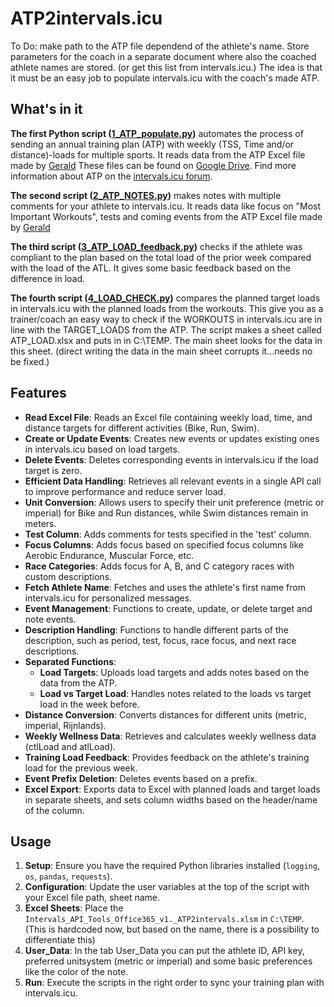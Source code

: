# ATP2intervals.icu

To Do: make path to the ATP file dependend of the athlete's name. Store parameters for the coach in a separate document where also the coached athlete names are stored. (or get this list from intervals.icu.)
The idea is that it must be an easy job to populate intervals.icu with the coach's made ATP.

## What's in it
**The first Python script ([1_ATP_populate.py](https://github.com/richardadvocaat/ATP2intervals.icu/blob/main/1_ATP_populate.py))** automates the process of sending an annual training plan (ATP) with weekly (TSS, Time and/or distance)-loads for multiple sports. It reads data from the ATP Excel file made by [Gerald](https://forum.intervals.icu/u/gerald/summary) These files can be found on [Google Drive](https://drive.google.com/drive/folders/1WhIOf2XkGiZBEN_7tX2PSShmF-QXBnBF).
Find more information about ATP on the [intervals.icu forum](https://forum.intervals.icu/t/apps-in-excel-a-guide-to-getting-started/20844).

**The second script ([2_ATP_NOTES.py](https://github.com/richardadvocaat/ATP2intervals.icu/blob/main/2_ATP_NOTES.py))** makes notes with multiple comments for your athlete to intervals.icu. It reads data like focus on "Most Important Workouts", tests and coming events from the ATP Excel file made by [Gerald](https://forum.intervals.icu/u/gerald/summary) 

**The third script ([3_ATP_LOAD_feedback.py](https://github.com/richardadvocaat/ATP2intervals.icu/blob/main/3_ATP_LOAD_feedback.py))** checks if the athlete was compliant to the plan based on the total load of the prior week compared with the load of the ATL. It gives some basic feedback based on the difference in load.

**The fourth script ([4_LOAD_CHECK.py](https://github.com/richardadvocaat/ATP2intervals.icu/blob/LOAD_CHECK/4_LOAD_CHECK.py))** compares the planned target loads in intervals.icu with the planned loads from the workouts. This give you as a trainer/coach an easy way to check if the WORKOUTS in intervals.icu are in line with the TARGET_LOADS from the ATP. The script makes a sheet called  ATP_LOAD.xlsx and puts in in C:\TEMP. The main sheet looks for the data in this sheet. (direct writing the data in the main sheet corrupts it...needs no be fixed.)

## Features

- **Read Excel File**: Reads an Excel file containing weekly load, time, and distance targets for different activities (Bike, Run, Swim).
- **Create or Update Events**: Creates new events or updates existing ones in intervals.icu based on load targets.
- **Delete Events**: Deletes corresponding events in intervals.icu if the load target is zero.
- **Efficient Data Handling**: Retrieves all relevant events in a single API call to improve performance and reduce server load.
- **Unit Conversion**: Allows users to specify their unit preference (metric or imperial) for Bike and Run distances, while Swim distances remain in meters.
- **Test Column**: Adds comments for tests specified in the 'test' column.
- **Focus Columns**: Adds focus based on specified focus columns like Aerobic Endurance, Muscular Force, etc.
- **Race Categories**: Adds focus for A, B, and C category races with custom descriptions.
- **Fetch Athlete Name**: Fetches and uses the athlete's first name from intervals.icu for personalized messages.
- **Event Management**: Functions to create, update, or delete target and note events.
- **Description Handling**: Functions to handle different parts of the description, such as period, test, focus, race focus, and next race descriptions.
- **Separated Functions**:
  - **Load Targets**: Uploads load targets and adds notes based on the data from the ATP.
  - **Load vs Target Load**: Handles notes related to the loads vs target load in the week before.
- **Distance Conversion**: Converts distances for different units (metric, imperial, Rijnlands).
- **Weekly Wellness Data**: Retrieves and calculates weekly wellness data (ctlLoad and atlLoad).
- **Training Load Feedback**: Provides feedback on the athlete's training load for the previous week.
- **Event Prefix Deletion**: Deletes events based on a prefix.
- **Excel Export**: Exports data to Excel with planned loads and target loads in separate sheets, and sets column widths based on the header/name of the column.

## Usage

1. **Setup**: Ensure you have the required Python libraries installed (`logging`, `os`, `pandas`, `requests`).
2. **Configuration**: Update the user variables at the top of the script with your Excel file path, sheet name.
3. **Excel Sheets**: Place the `Intervals_API_Tools_Office365_v1._ATP2intervals.xlsm` in `C:\TEMP`. (This is hardcoded now, but based on the name, there is a possibility to differentiate this)
4. **User_Data**: In the tab User_Data you can put the athlete ID, API key, preferred unitsystem (metric or imperial) and some basic preferences like the color of the note.
5. **Run**: Execute the scripts in the right order to sync your training plan with intervals.icu.


